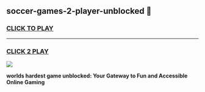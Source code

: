 
## soccer-games-2-player-unblocked 👋
<h3>
<a href="https://premium.freeplayer.one?title=soccer-games-2-player-unblocked&ref=14F">CLICK TO PLAY</a></h3>
<hr>

<h3>
<a href="https://premium.freeplayer.one?title=soccer-games-2-player-unblocked&ref=14F">CLICK 2 PLAY</a>
  
</h3>

<a href="https://premium.freeplayer.one?title=soccer-games-2-player-unblocked&ref=12F/"><img src="https://clearcache.store/games.png"></a>


**worlds hardest game unblocked: Your Gateway to Fun and Accessible Online Gaming**
